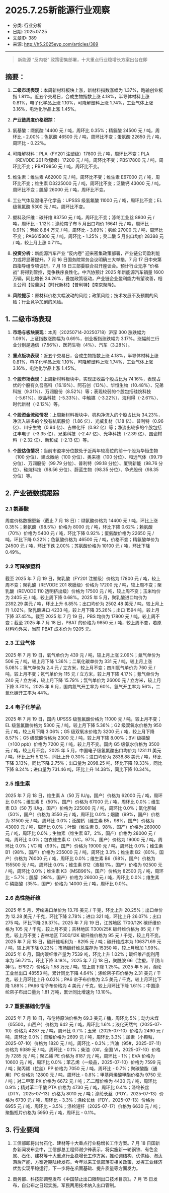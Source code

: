 # 2025.7.25新能源行业观察

- 分类: 行业分析
- 日期: 2025.07.25
- 文章ID: 389
- 来源: http://h5.2025eyp.com/articles/389

---

> 新能源 “反内卷” 政策密集部署，十大重点行业稳增长方案出台在即

## **摘要：**

1. **二级市场表现**：本周新材料板块上涨，新材料指数涨幅为 1.37%，跑输创业板指 1.81%。近五个交易日，合成生物指数上涨 4.18%，半导体材料上涨 0.81%，电子化学品上涨 1.10%，可降解塑料上涨 1.74%，工业气体上涨 3.16%，电池化学品上涨 1.45%。

2. **产业链周度价格跟踪**：

1. 氨基酸：缬氨酸 14400 元 / 吨，周环比 0.35%；精氨酸 24500 元 / 吨，周环比 - 2.00%；色氨酸 46500 元 / 吨，周环比不变；蛋氨酸 22650 元 / 吨，周环比 - 0.22%。

2. 可降解材料：PLA（FY201 注塑级）17800 元 / 吨，周环比不变；PLA（REVODE 201 吹膜级）17200 元 / 吨，周环比不变；PBS17800 元 / 吨，周环比不变；PBAT9850 元 / 吨，周环比不变。

3. 维生素：维生素 A62000 元 / 吨，周环比不变；维生素 E67000 元 / 吨，周环比不变；维生素 D3225000 元 / 吨，周环比不变；泛酸钙 43000 元 / 吨，周环比不变；肌醇 26000 元 / 吨，周环比不变。

4. 工业气体及湿电子化学品：UPSSS 级氢氟酸 11000 元 / 吨，周环比不变；EL 级氢氟酸 5300 元 / 吨，周环比不变。

5. 塑料及纤维：碳纤维 83750 元 / 吨，周环比不变；涤纶工业丝 8800 元 / 吨，周环比 - 1.12%；涤纶帘子布 5 月出口均价 16641 元 / 吨，周环比 - 0.91%；芳纶 8.84 万元 / 吨，周环比 - 3.69%；氨纶 27000 元 / 吨，周环比不变；PA6615800 元 / 吨，周环比 - 1.25%；癸二酸 5 月出口均价 28388 元 / 吨，较上月上涨 0.71%。

3. **投资分析**：新能源汽车产业 “反内卷” 迎来密集政策部署，产业链公司盈利能力或将显著提升。7 月 16 日国务院常务会议明确三大举措，7 月 17 日中央第四指导组专项调研，7 月 18 日三部委联合召开座谈会。预计行业无序 “价格战” 将得到管控，竞争秩序良性化。中汽协预计 2025 年新能源汽车销量 1600 万辆，同比增长 24.26%，叠加政策驱动，产业链企业盈利能力有望改善，相关公司【骏鼎达】【时代新材】【普利特】【南京聚隆】。

4. **风险提示**：原材料价格大幅波动的风险；政策风险；技术发展不及预期的风险；行业竞争加剧的风险。

## **1. 二级市场表现**

1. **市场与板块表现**：本周（20250714-20250718）沪深 300 涨跌幅为 1.09%，上证指数涨跌幅为 0.69%，创业板指涨跌幅为 3.17%。涨幅前三行业分别是通信（7.56%）、医药生物（4%）、汽车（3.28%）。

2. **重点板块表现**：近五个交易日，合成生物指数上涨 4.18%，半导体材料上涨 0.81%，电子化学品上涨 1.10%，可降解塑料上涨 1.74%，工业气体上涨 3.16%，电池化学品上涨 1.45%。

3. **个股市场表现**：上周新材料板块中，实现正收益个股占比为 74.16%，表现占优的个股有久吾高科（16.19%）、阿石创（13%）、华恒生物（10.48%）、兄弟科技（9.31%）、万润股份（8.52%）等；表现较弱的个股包括硅烷科技（-5.61%）、欧晶科技（-5.33%）、中触媒（-3.22%）、海利得（-2.61%）、时代新材（-2.12%）等。

4. **个股资金流动情况**：上周新材料板块中，机构净流入的个股占比为 34.23%，净流入较多的个股有杭氧股份（1.86 亿）、光威复材（1.18 亿）、普利特（0.96 亿）、川宁生物（0.94 亿）、吉林化纤（0.92 亿）等；净流出较多的个股包括江丰电子（-3.35 亿）、兄弟科技（-2.47 亿）、光华科技（-2.39 亿）、国瓷材料（-2.32 亿）、新和成（-2.13 亿）等。

5. **个股估值情况**：当前市盈率分位数处于近两年较高位的前十个股为华恒生物（100 分位）、建龙微纳（100 分位）、奥来德（100 分位）、和远气体（99.79 分位）、万润股份（99.79 分位）、普利特（99.18 分位）、厦钨新能（98.76 分位）、硅烷科技（98.56 分位）、蔚蓝生物（98.35 分位）、争光股份（98.35 分位）等。

## **2. 产业链数据跟踪**

### **2.1 氨基酸**

周度价格数据更新（截止 7 月 18 日）：缬氨酸价格为 14400 元 / 吨，环比上涨 0.35%；赖氨酸（98.5%）价格为 8000 元 / 吨，环比下降 0.62%；赖氨酸（70%）价格为 5400 元 / 吨，环比下降 0.92%；蛋氨酸价格为 22650 元 / 吨，环比下降 0.22%；色氨酸价格为 46500 元 / 吨，价格不变；精氨酸单价为 24500 元 / 吨，环比下跌 2.00%；苏氨酸价格为 10100 元 / 吨，环比下降 0.49%。

### **2.2 可降解塑料**

截至 2025 年 7 月 19 日，聚乳酸（FY201 注塑级）价格为 17800 元 / 吨，较上周不变；聚乳酸（REVODE 201 吹膜级）价格为 17200 元 / 吨，较上周不变；聚乳酸（REVODE 110 透明挤出级）价格为 17500 元 / 吨，较上周不变；玉米均价为 2405 元 / 吨，较上周下降 0.68%。2025 年 5 月，聚乳酸进口均价为 2392.29 美元 / 吨，环比上升 6.85%；出口均价为 2502.48 美元 / 吨，较上月上升 1.02%。聚乳酸进口 4233 吨，较上月下降 35.26%；出口 1594 吨，较上月下降 37.45%。截至 2025 年 7 月 19 日，PBS 均价为 17800 元 / 吨，较上周不变；截至 2025 年 7 月 18 日，PBAT 的价格为 9850 元 / 吨，较上周不变，若原材料均外采，当前 PBAT 成本价为 9205 元。

### **2.3 工业气体**

2025 年 7 月 19 日，氧气单价为 439 元 / 吨，较上月上涨 2.09%；氮气单价为 506 元 / 吨，较上月下降 1.36%；二氧化碳单价为 331 元 / 吨，较上月上涨 5.08%；氢气单价为 2.4 元 / 立方米，较上月不变；四川氩气单价为 760 元 / 吨，较上月不变；氖气单价为 115 元 / 立方米，较上月下降 4.17%；氪气单价为 240 元 / 立方米，较上月下降 15.79%；氙气单价为 26000 元 / 立方米，较上月下降 3.70%。2025 年 6 月，国内氮气开工率为 60%，氩气开工率为 56%，二氧化碳开工率为 44%。

### **2.4 电子化学品**

2025 年 7 月 19 日，国内 UPSSS 级氢氟酸价格为 11000 元 / 吨，较上月不变；EL 级氢氟酸价格为 5300 元 / 吨，较上月下降 5.36%；G2 级双氧水价格为 950 元 / 吨，较上月下降 3.06%；G5 级双氧水价格为 3200 元 / 吨，较上月下降 8.57%；G5 级硫酸价格为 2300 元 / 吨，较上月下降 8.00%；BVI 级磷酸（≤100 ppb）价格为 7200 元 / 吨，较上月不变。国内 G5 级氨水价格为 3500 元 / 吨，较上月不变。2025 年 5 月，中国电子级氢氟酸出口均价为 1231.11 美元 / 吨，环比上升 5.12%，同比上升 0.30%；进口均价为 2838.88 美元 / 吨，环比下降 3.13%，同比下降 2.75%；出口量为 2098.25 吨，环比下降 19.33%，同比下降 8.24%；进口量为 731.46 吨，环比上升 14.38%，同比下降 10.34%。

### **2.5 维生素**

2025 年 7 月 18 日，维生素 A（50 万 IU/g，国产）价格为 62000 元 / 吨，周环比 0.0%；维生素 E（50%，国产）价格为 67000 元 / 吨，周环比 0.0%；维生素 D3（50 万 IU/g，国产）价格为 225000 元 / 吨，周环比 0.0%；氯化胆碱（50%，国产）价格为 3550 元 / 吨，周环比 0.0%；烟酸（99%，国产）价格为 31500 元 / 吨，周环比 0.0%；泛酸钙（维生素 B5，98%，国产）价格为 43000 元 / 吨，周环比 0.0%；叶酸（维生素 B，98%，国产）价格为 280000 元 / 吨，周环比 0.0%；生物素（维生素 B7，2%，国产）价格为 28000 元 / 吨，周环比 0.0%；包衣维生素 C（VC，97%，国产）价格为 19000 元 / 吨，周环比 0.0%；VC 粉（99%，国产）价格为 19000 元 / 吨，周环比 0.0%；维生素 B1（98%，国产）价格为 235000 元 / 吨，周环比 3.3%；维生素 B2（80%，国产）价格为 76000 元 / 吨，周环比 0.0%；维生素 B6（98%，国产）价格为 155500 元 / 吨，周环比 0.0%；维生素 B12（液相 1%，国产）价格为 92500 元 / 吨，周环比 0.0%；维生素 K3（MSB96%，国产）价格为 82500 元 / 吨，周环比 - 5.7%；肌醇（98%，国产）价格为 26000 元 / 吨，周环比 0.0%；维生素 C 磷脂酸（35%，国产）价格为 14000 元 / 吨，周环比 0.0%。

### **2.6 高性能纤维**

2025 年 5 月，芳纶进口单价为 13.76 美元 / 千克，环比上升 20.25%；出口单价为 12.28 美元 / 千克，环比下降 2.78%；进口 321 吨，环比上升 26.07%；出口 275 吨，环比下降 29.37%。2025 年 7 月 19 日，江苏地区 T700/12K 碳纤维价格为 105 元 / 千克，较上月不变；吉林地区 T300/25K 碳纤维价格为 85 元 / 千克，较上月不变；吉林地区 T300/12K 碳纤维价格为 95 元 / 千克，较上月不变。2025 年 7 月 18 日，碳纤维毛利为 - 8295 元 / 吨；碳纤维成本为 106371.69 元 / 吨，较上月下降 0.23%；市场碳纤维总库存为 15350 吨，较上月增加 1.99%。2025 年 6 月，国内碳纤维产量为 7539 吨，环比上升 1.02%；碳纤维产能利用率为 56.72%，环比下降 3.18%。2025 年 7 月 18 日，聚酰胺 66（注塑，平顶山神马，EPR27）价格为 1.58 万元 / 吨，较上周下降 1.25%。2025 年 5 月，涤纶工业丝出口 48553 吨，累计同比下降 4.64%；涤纶帘子布价格为 2.31 美元 / 千克，较上月环比上升 0.02%；PA6 帘子布价格为 2.5 美元 / 千克，较上月环比下降 1.89%；PA66 帘子布价格为 4 美元 / 千克，较上月环比下降 1.61%；中国涤纶帘子布出口量为 1.81 万吨，累计同比增速为 13.10%。

### **2.7 重要基础化学品**

2025 年 7 月 18 日，布伦特原油价格为 69.3 美元 / 桶，周环比 5%；动力末煤（05500，山西产）价格为 642 元 / 吨，周环比 1.6%；液化天然气（2025-07-10）价格为 4287 元 / 吨，周环比 0.7%；玉米（2025-07-10）价格为 2490 元 / 吨，周环比 0.0%；菜粮价格为 2699 元 / 吨，周环比 3.3%；尿素（小颗粒，2025-07-10）价格为 1820 元 / 吨，周环比 - 0.3%；汽油（95#，2025-07-11）价格为 9389 元 / 吨，周环比 - 0.1%；柴油（0#，全国 VI，2025-07-10）价格为 7285 元 / 吨；聚乙烯 PE 价格为 8187 元 / 吨，周环比 - 1%；EVA 价格为 10600 元 / 吨，周环比 0.0%；苯乙烯（一级品，2025-07-10）价格为 7599 元 / 吨；聚丙烯（拉丝）PP 价格为 7050 元 / 吨，周环比 - 0.7%；聚碳酸酯（通用）PC 价格为 12800 元 / 吨，周环比 - 0.8%；甲基丙烯酸甲酯价格为 9750 元 / 吨；对二甲苯 PX 价格为 6672 元 / 吨；乙二醇价格为 4430 元 / 吨，周环比 0.9%；精对苯二甲酸 PTA 价格为 4730 元 / 吨，周环比 0.4%；涤纶长丝（DTY，2025-07-13）价格为 8010 元 / 吨；涤纶长丝（POY，2025-07-13）价格为 6730 元 / 吨，周环比 - 3.3%；涤纶长丝（FDY，2025-07-13）价格为 6955 元 / 吨，周环比 - 3.5%；涤纶短纤（2025-07-17）价格为 6630 元 / 吨；聚酯瓶片价格为 5950 元 / 吨，周环比 - 0.1%。

## **3. 行业要闻**

1. 工信部即将出台石化、建材等十大重点行业稳增长工作方案。7 月 18 日国新办新闻发布会中，工信部总工程师谢少锋表示，将实施新一轮钢铁、有色金属、石化、建材等十大重点行业稳增长工作方案，推动调结构、优供给、淘汰落后产能，方案近期陆续发布。今年以来工信部落实相关政策，发挥工业经济优势实现平稳运行，下一步将在巩固基础、提升质量等方面发力。

2. 商务部、科技部调整发布《中国禁止出口限制出口技术目录》。7 月 15 日发布，自公布之日起实施，军民两用技术纳入出口管制。
